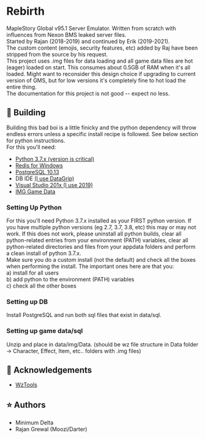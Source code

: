 # Rebirth
MapleStory Global v95.1 Server Emulator. Written from scratch with influences from Nexon BMS leaked server files.  
Started by Rajan (2018-2019) and continued by Erik (2019-2021).  
The custom content (emojis, security features, etc) added by Raj have been stripped from the source by his request.  
This project uses .img files for data loading and all game data files are hot (eager) loaded on start. This consumes about 0.5GB of RAM when it's all loaded. Might want to reconsider this design choice if upgrading to current version of GMS, but for low versions it's completely fine to hot load the entire thing.  
The documentation for this project is not good -- expect no less.  

## :hammer: Building
Building this bad boi is a little finicky and the python dependency will throw endless errors unless a specific install recipe is followed. See below section for python instructions.  
For this you'll need:  
* [Python 3.7.x (version is critical)](https://www.python.org/downloads/)
* [Redis for Windows](https://github.com/rgl/redis/downloads)
* [PostgreSQL 10.13](https://www.enterprisedb.com/downloads/postgres-postgresql-downloads)
* DB IDE [(I use DataGrip)](https://www.jetbrains.com/datagrip/)
* [Visual Studio 201x (I use 2019)](https://visualstudio.microsoft.com/vs/)
* [IMG Game Data](https://gitlab.com/YungMoozi/rebirthdata/)


### Setting Up Python
For this you'll need Python 3.7.x installed as your FIRST python version. If you have multiple python versions (eg 2.7, 3.7, 3.8, etc) this may or may not work. If this does not work, please uninstall all python builds, clear all python-related entries from your environment (PATH) variables, clear all python-related directories and files from your appdata folders and perform a clean install of python 3.7.x.  
Make sure you do a custom install (not the default) and check all the boxes when performing the install. The important ones here are that you:  
a) install for all users  
b) add python to the environment (PATH) variables  
c) check all the other boxes   

### Setting up DB
Install PostgreSQL and run both sql files that exist in data/sql.  

### Setting up game data/sql
Unzip and place in data/img/Data. (should be wz file structure in Data folder -> Character, Effect, Item, etc.. folders with .img files)  

## :book: Acknowledgements
* [WzTools](https://github.com/diamondo25/MapleManager/)  

## :star: Authors
* Minimum Delta  
* Rajan Grewal (Moozi/Darter)  